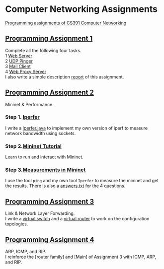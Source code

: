 # Computer Networking Assignments
[Programming assignments of CS391 Computer Networking](http://cs.sjtu.edu.cn/~yzhu/courses/comnet_18fall/)
## [Programming Assignment 1](https://github.com/louisja1/ComputerNetworkingAssignments/tree/master/Assignment%231)
Complete all the following four tasks. <br>
1 [Web Server](https://github.com/louisja1/ComputerNetworkingAssignments/tree/master/Assignment%231/WebServer) <br>
2 [UDP Pinger](https://github.com/louisja1/ComputerNetworkingAssignments/tree/master/Assignment%231/UDPPinger) <br>
3 [Mail Client](https://github.com/louisja1/ComputerNetworkingAssignments/tree/master/Assignment%231/MailClient) <br>
4 [Web Proxy Server](https://github.com/louisja1/ComputerNetworkingAssignments/tree/master/Assignment%231/WebProxyServer) <br>
I also write a simple description [report](https://github.com/louisja1/ComputerNetworkingAssignments/blob/master/Assignment%231/Report%231.pdf)  of this assignment.
## [Programming Assignment 2](https://github.com/louisja1/ComputerNetworkingAssignments/tree/master/Assignment%232)
Mininet & Performance. <br>
### Step 1.   [Iperfer](https://github.com/louisja1/ComputerNetworkingAssignments/tree/master/Assignment%232/Iperfer) <br>
I write a [Iperfer.java](https://github.com/louisja1/ComputerNetworkingAssignments/tree/master/Assignment%232/Iperfer/src/Iperfer.java) to implement my own version of iperf to measure network bandwidth using sockets.
### Step 2.[Mininet Tutorial](http://mininet.org/walkthrough/) <br>
Learn to run and interact with Mininet.
### Step 3.[Measurements in Mininet](https://github.com/louisja1/ComputerNetworkingAssignments/tree/master/Assignment%232/measurement/)
I use the tool `ping` and my own tool `Iperfer` to measure the mininet and get the results. There is also a [answers.txt](https://github.com/louisja1/ComputerNetworkingAssignments/tree/master/Assignment%232/measurement/answers.txt) for the 4 questions.
## [Programming Assignment 3](https://github.com/louisja1/ComputerNetworkingAssignments/tree/master/Assignment%233)
Link & Network Layer Forwarding. <br>
I write a [virtual switch](https://github.com/louisja1/ComputerNetworkingAssignments/blob/master/Assignment%233/progAssign2/src/edu/wisc/cs/sdn/vnet/sw/Switch.java) and a [virtual router](https://github.com/louisja1/ComputerNetworkingAssignments/blob/master/Assignment%233/progAssign2/src/edu/wisc/cs/sdn/vnet/rt/Router.java) to work on the configuration topologies.
## [Programming Assignment 4](https://github.com/louisja1/ComputerNetworkingAssignments/tree/master/Assignment%234)
ARP, ICMP, and RIP. <br>
I reinforce the [router family] and [Main]  of Assignment 3 with ICMP, ARP, and RIP.
